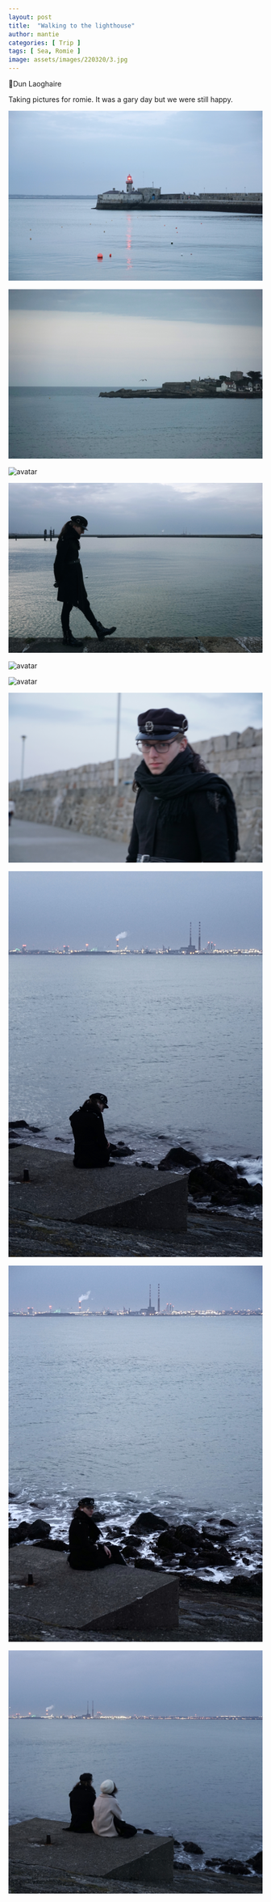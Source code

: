 ```yaml
---
layout: post
title:  "Walking to the lighthouse"
author: mantie
categories: [ Trip ]
tags: [ Sea, Romie ]
image: assets/images/220320/3.jpg
---
```




📍Dun Laoghaire



Taking pictures for romie. It was a gary day but we were still happy. 



![avatar](../assets/images/220320/1.jpg)

![avatar](../assets/images/220320/2.jpg)

![avatar](../assets/images/220320/3.jpg)

![avatar](../assets/images/220320/4.jpg)

![avatar](../assets/images/220320/5.jpg)

![avatar](../assets/images/220320/6.jpg)

![avatar](../assets/images/220320/7.jpg)

![avatar](../assets/images/220320/8.jpg)

![avatar](../assets/images/220320/9.jpg)

![avatar](../assets/images/220320/0.jpg)
